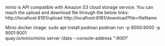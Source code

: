 minio is API compatible with Amazon S3 cloud storage service.
You can reach the upload and download file through the below links: 
  http://localhost:8181/upload 
  http://localhost:8181/download?file=fileName
  
  
Minio docker image:
  sudo apt install podman
  podman run -p 9000:9000 -p 9001:9001 \
  quay.io/minio/minio server /data --console-address ":9001"
